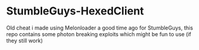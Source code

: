# StumbleGuys-HexedClient

Old cheat i made using Melonloader a good time ago for StumbleGuys, this repo contains some photon breaking exploits which might be fun to use (if they still work)
